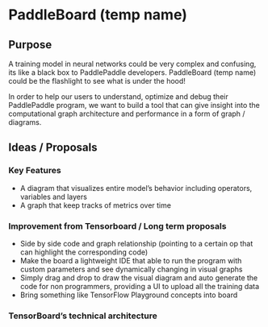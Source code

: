 # PaddleBoard (temp name)

## Purpose

A training model in neural networks could be very complex and confusing, its like a black box to PaddlePaddle developers. PaddleBoard (temp name) could be the flashlight to see what is under the hood!

In order to help our users to understand, optimize and debug their PaddlePaddle program, we want to build a tool that can give insight into the computational graph architecture and performance in a form of graph / diagrams.


## Ideas / Proposals

### Key Features

- A diagram that visualizes entire model’s behavior including operators, variables and layers
- A graph that keep tracks of metrics over time 


### Improvement from Tensorboard / Long term proposals 

- Side by side code and graph relationship (pointing to a certain op that can highlight the corresponding code)
- Make the board a lightweight IDE that able to run the program with custom parameters and see dynamically changing in visual graphs
- Simply drag and drop to draw the visual diagram and auto generate the code for non programmers, providing a UI to upload all the training data
- Bring something like TensorFlow Playground concepts into board


### TensorBoard’s technical architecture
